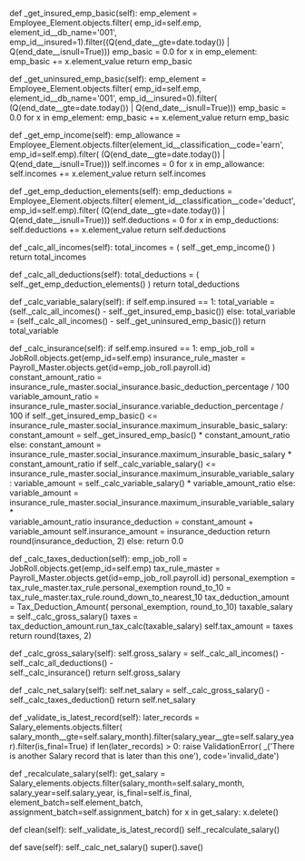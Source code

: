 def _get_insured_emp_basic(self):
    emp_element = Employee_Element.objects.filter(
        emp_id=self.emp, element_id__db_name='001', emp_id__insured=1).filter((Q(end_date__gte=date.today()) | Q(end_date__isnull=True)))
    emp_basic = 0.0
    for x in emp_element:
        emp_basic += x.element_value
    return emp_basic

def _get_uninsured_emp_basic(self):
    emp_element = Employee_Element.objects.filter(
        emp_id=self.emp, element_id__db_name='001', emp_id__insured=0).filter(
            (Q(end_date__gte=date.today()) | Q(end_date__isnull=True)))
    emp_basic = 0.0
    for x in emp_element:
        emp_basic += x.element_value
    return emp_basic

def _get_emp_income(self):
    emp_allowance = Employee_Element.objects.filter(element_id__classification__code='earn', emp_id=self.emp).filter(
        (Q(end_date__gte=date.today()) | Q(end_date__isnull=True)))
    self.incomes = 0
    for x in emp_allowance:
        self.incomes += x.element_value
    return self.incomes

def _get_emp_deduction_elements(self):
    emp_deductions = Employee_Element.objects.filter(
        element_id__classification__code='deduct', emp_id=self.emp).filter(
            (Q(end_date__gte=date.today()) | Q(end_date__isnull=True)))
    self.deductions = 0
    for x in emp_deductions:
        self.deductions += x.element_value
    return self.deductions

def _calc_all_incomes(self):
    total_incomes = (
        self._get_emp_income()
    )
    return total_incomes

def _calc_all_deductions(self):
    total_deductions = (
        self._get_emp_deduction_elements()
    )
    return total_deductions

def _calc_variable_salary(self):
    if self.emp.insured == 1:
        total_variable = (self._calc_all_incomes() -
                          self._get_insured_emp_basic())
    else:
        total_variable = (self._calc_all_incomes() -
                          self._get_uninsured_emp_basic())
    return total_variable

def _calc_insurance(self):
    if self.emp.insured == 1:
        emp_job_roll = JobRoll.objects.get(emp_id=self.emp)
        insurance_rule_master = Payroll_Master.objects.get(id=emp_job_roll.payroll.id)
        constant_amount_ratio = insurance_rule_master.social_insurance.basic_deduction_percentage / 100
        variable_amount_ratio = insurance_rule_master.social_insurance.variable_deduction_percentage / 100
        if self._get_insured_emp_basic() <= insurance_rule_master.social_insurance.maximum_insurable_basic_salary:
            constant_amount = self._get_insured_emp_basic() * constant_amount_ratio
        else:
            constant_amount = insurance_rule_master.social_insurance.maximum_insurable_basic_salary * \
                constant_amount_ratio
        if self._calc_variable_salary() <= insurance_rule_master.social_insurance.maximum_insurable_variable_salary:
            variable_amount = self._calc_variable_salary() * variable_amount_ratio
        else:
            variable_amount = insurance_rule_master.social_insurance.maximum_insurable_variable_salary * \
                variable_amount_ratio
        insurance_deduction = constant_amount + variable_amount
        self.insurance_amount = insurance_deduction
        return round(insurance_deduction, 2)
    else:
        return 0.0

def _calc_taxes_deduction(self):
    emp_job_roll = JobRoll.objects.get(emp_id=self.emp)
    tax_rule_master = Payroll_Master.objects.get(id=emp_job_roll.payroll.id)
    personal_exemption = tax_rule_master.tax_rule.personal_exemption
    round_to_10 = tax_rule_master.tax_rule.round_down_to_nearest_10
    tax_deduction_amount = Tax_Deduction_Amount(
        personal_exemption, round_to_10)
    taxable_salary = self._calc_gross_salary()
    taxes = tax_deduction_amount.run_tax_calc(taxable_salary)
    self.tax_amount = taxes
    return round(taxes, 2)

def _calc_gross_salary(self):
    self.gross_salary = self._calc_all_incomes() - self._calc_all_deductions() - \
        self._calc_insurance()
    return self.gross_salary

def _calc_net_salary(self):
    self.net_salary = self._calc_gross_salary() - self._calc_taxes_deduction()
    return self.net_salary

def _validate_is_latest_record(self):
    later_records = Salary_elements.objects.filter(
        salary_month__gte=self.salary_month).filter(salary_year__gte=self.salary_year).filter(is_final=True)
    if len(later_records) > 0:
        raise ValidationError(
            _('There is another Salary record that is later than this one'), code='invalid_date')

def _recalculate_salary(self):
    get_salary = Salary_elements.objects.filter(salary_month=self.salary_month,
                                                salary_year=self.salary_year,
                                                is_final=self.is_final,
                                                element_batch=self.element_batch,
                                                assignment_batch=self.assignment_batch)
    for x in get_salary:
        x.delete()

def clean(self):
    self._validate_is_latest_record()
    self._recalculate_salary()

def save(self):
    self._calc_net_salary()
    super().save()

